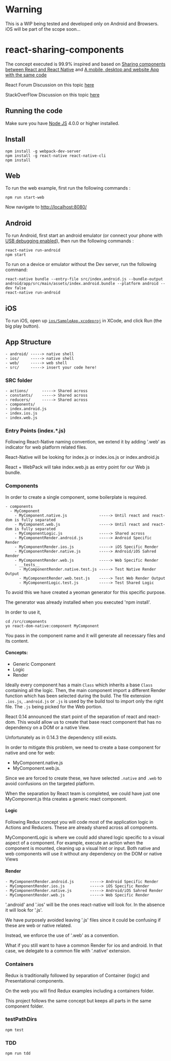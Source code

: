 # Warning

This is a WIP being tested and developed only on Android and Browsers.
iOS will be part of the scope soon...

# react-sharing-components

The concept executed is 99.9% inspired and based on [Sharing components between React and React Native](https://medium.com/@aakashns/sharing-components-between-react-and-react-native-f6ce3713658a) and [A mobile, desktop and website App with the same code](http://blog.benoitvallon.com/projects/a-mobile-desktop-and-website-app-with-the-same-code/)

React Forum Discussion on this topic [here](https://discuss.reactjs.org/t/share-code-component-react-and-react-native/2734/3)

StackOverFlow Discussion on this topic [here](http://stackoverflow.com/questions/34318308/share-component-logic-between-react-and-react-native/34362552#34362552)

Running the code
----------------

Make sure you have [Node JS](https://nodejs.org/en/) 4.0.0 or higher installed.

## Install

    npm install -g webpack-dev-server
    npm install -g react-native react-native-cli
    npm install

## Web

To run the web example, first run the following commands :

    npm run start-web

Now navigate to [http://localhost:8080/](http://localhost:8080/)

## Android

To run Android, first start an android emulator (or connect your phone with [USB debugging enabled](http://developer.android.com/tools/device.html)), then run the following commands :

    react-native run-android
    npm start

To run on a device or emulator without the Dev server, run the following command:

    react-native bundle --entry-file src/index.android.js --bundle-output android/app/src/main/assets/index.android.bundle --platform android --dev false
    react-native run-android

## iOS  

To run iOS, open up [`ios/SampleApp.xcodeproj`](ios/SampleApp.xcodeproj) in XCode, and click Run (the big play button).

## App Structure

    - android/ -----> native shell
    - ios/     -----> native shell
    - web/     -----> web shell
    - src/     -----> insert your code here!

### SRC folder

    - actions/      -----> Shared across  
    - constants/    -----> Shared across    
    - reducers/     -----> Shared across
    - components/
    - index.android.js
    - index.ios.js
    - index.web.js

### Entry Points (index.*.js)

Following React-Native naming convention, we extend it by adding '.web' as indicator for web platform related files.

React-Native will be looking for index.js or index.ios.js or index.android.js

React + WebPack will take index.web.js as entry point for our Web js bundle.

### Components

In order to create a single component, some boilerplate is required.

    - components
      - MyComponent
        - MyComponent.native.js              -----> Until react and react-dom is fully separated
        - MyComponent.web.js                 -----> Until react and react-dom is fully separated
        - MyComponentLogic.js                -----> Shared across
        - MyComponentRender.android.js       -----> Android Specific Render
        - MyComponentRender.ios.js           -----> iOS Specific Render
        - MyComponentRender.native.js        -----> Android/iOS Sahred Render
        - MyComponentRender.web.js           -----> Web Specific Render
        - __tests__
          - MyComponentRender.native.test.js -----> Test Native Render Output
          - MyComponentRender.web.test.js    -----> Test Web Render Output
          - MyComponentLogic.test.js         -----> Test Shared Logic

To avoid this we have created a yeoman generator for this specific purpose.

The generator was already installed when you executed 'npm install'.

In order to use it,

    cd /src/components
    yo react-dom-native:component MyComponent

You pass in the component name and it will generate all necessary files and its content.         

#### Concepts:

 - Generic Component
 - Logic
 - Render

 Ideally every component has a main `Class` which inherits a base `Class` containing all the logic. Then, the main component import a different Render function which has been selected during the build. The file extension `.ios.js`, `.android.js` or `.js` is used by the build tool to import only the right file. The `.js` being picked for the Web portion.   

 React 0.14 announced the start point of the separation of react and react-dom. This would allow us to create that base react component that has no dependency on a DOM or a native View.

 Unfortunately as in 0.14.3 the dependency still exists.

 In order to mitigate this problem, we need to create a base component for native and one for web:
- MyComponent.native.js
- MyComponent.web.js.

Since we are forced to create these, we have selected `.native` and `.web` to avoid confusions on the targeted platform.

When the separation by React team is completed, we could have just one MyComponent.js thta creates a generic react component.    

#### Logic

Following Redux concept you will code most of the application logic in Actions and Reducers. These are already shared across all components.

MyComponentLogic is where we could add shared logic specific to a visual aspect of a component.
For example, execute an action when the component is mounted, cleaning up a visual hint or input.
Both native and web components will use it without any dependency on the DOM or native Views

#### Render

    - MyComponentRender.android.js       -----> Android Specific Render
    - MyComponentRender.ios.js           -----> iOS Specific Render
    - MyComponentRender.native.js        -----> Android/iOS Sahred Render
    - MyComponentRender.web.js           -----> Web Specific Render

'.android' and '.ios' will be the ones react-native will look for. In the absence it will look for '.js'.

We have purposely avoided leaving '.js' files since it could be confusing if these are web or native related.

Instead, we enforce the use of '.web' as a convention.

What if you still want to have a common Render for ios and android. In that case, we delegate to a common file with '.native' extension.


### Containers

Redux is traditionally followed by separation of Container (logic) and Presentational components.

On the web you will find Redux examples including a containers folder.

This project follows the same concept but keeps all parts in the same component folder.


### testPathDirs

    npm test

### TDD

    npm run tdd

